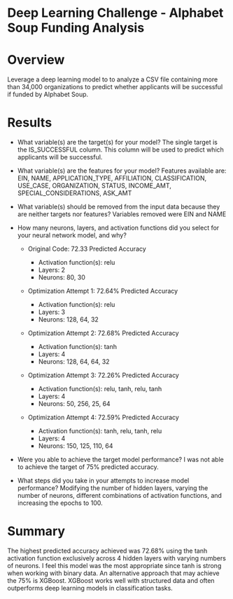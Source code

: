 # Deep Learning Challenge - Alphabet Soup Funding Analysis

# Overview
Leverage a deep learning model to to analyze a CSV file containing more than 34,000 organizations to predict whether applicants will be successful if funded by Alphabet Soup.

# Results
- What variable(s) are the target(s) for your model?
  The single target is the IS_SUCCESSFUL column.  This column will be used to predict which applicants will be successful.

- What variable(s) are the features for your model?
  Features available are: EIN, NAME, APPLICATION_TYPE, AFFILIATION, CLASSIFICATION, USE_CASE, ORGANIZATION, STATUS, INCOME_AMT, SPECIAL_CONSIDERATIONS, ASK_AMT

- What variable(s) should be removed from the input data because they are neither targets nor features?
  Variables removed were EIN and NAME

- How many neurons, layers, and activation functions did you select for your neural network model, and why?
  - Original Code: 72.33 Predicted Accuracy
    - Activation function(s): relu
    - Layers: 2
    - Neurons: 80, 30

  - Optimization Attempt 1: 72.64% Predicted Accuracy
    - Activation function(s): relu
    - Layers: 3
    - Neurons: 128, 64, 32

  - Optimization Attempt 2: 72.68% Predicted Accuracy
    - Activation function(s): tanh
    - Layers: 4
    - Neurons: 128, 64, 64, 32

  - Optimization Attempt 3: 72.26% Predicted Accuracy
    - Activation function(s): relu, tanh, relu, tanh
    - Layers: 4
    - Neurons: 50, 256, 25, 64

  - Optimization Attempt 4: 72.59% Predicted Accuracy
    - Activation function(s): tanh, relu, tanh, relu
    - Layers: 4
    - Neurons: 150, 125, 110, 64

- Were you able to achieve the target model performance?
  I was not able to achieve the target of 75% predicted accuracy.

- What steps did you take in your attempts to increase model performance?
  Modifying the number of hidden layers, varying the number of neurons, different combinations of activation functions, and increasing the epochs to 100.

# Summary
The highest predicted accuracy achieved was 72.68% using the tanh activation function exclusively across 4 hidden layers with varying numbers of neurons.  I feel this model was the most appropriate since tanh is strong when working with binary data.  An alternative approach that may achieve the 75% is XGBoost.  XGBoost works well with structured data and often outperforms deep learning models in classification tasks.
